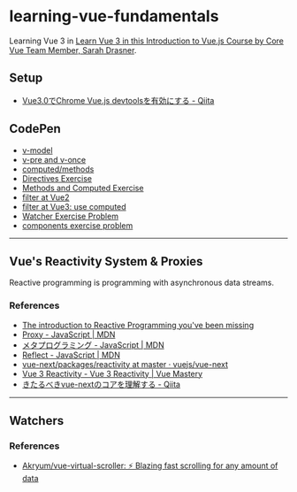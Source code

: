 # learning-vue-fundamentals

Learning Vue 3 in [Learn Vue 3 in this Introduction to Vue\.js Course by Core Vue Team Member, Sarah Drasner](https://frontendmasters.com/courses/vue-3/).

## Setup
- [Vue3\.0でChrome Vue\.js devtoolsを有効にする \- Qiita](https://qiita.com/yosaprog/items/b1305b3e607272e70958)

## CodePen

- [v-model](https://codepen.io/kkata/pen/Exyrwry)
- [v-pre and v-once](https://codepen.io/kkata/pen/XWKOeeW)
- [computed/methods](https://codepen.io/kkata/pen/zYBePyp)
- [Directives Exercise](https://codepen.io/kkata/pen/zYBePYo)
- [Methods and Computed Exercise](https://codepen.io/kkata/pen/XWKOzOz)
- [filter at Vue2](https://codepen.io/kkata/pen/KKMJJGY)
- [filter at Vue3: use computed](https://codepen.io/kkata/pen/PozVVxe)
- [Watcher Exercise Problem](https://codepen.io/kkata/pen/qBNvRPP)
- [components exercise problem](https://codepen.io/kkata/pen/eYzXvPK)

---

## Vue's Reactivity System & Proxies

Reactive programming is programming with asynchronous data streams.

### References

- [The introduction to Reactive Programming you've been missing](https://gist.github.com/staltz/868e7e9bc2a7b8c1f754)
- [Proxy \- JavaScript \| MDN](https://developer.mozilla.org/ja/docs/Web/JavaScript/Reference/Global_Objects/Proxy)
- [メタプログラミング \- JavaScript \| MDN](https://developer.mozilla.org/ja/docs/Web/JavaScript/Guide/Meta_programming)
- [Reflect \- JavaScript \| MDN](https://developer.mozilla.org/ja/docs/Web/JavaScript/Reference/Global_Objects/Reflect)
- [vue\-next/packages/reactivity at master · vuejs/vue\-next](https://github.com/vuejs/vue-next/tree/master/packages/reactivity)
- [Vue 3 Reactivity \- Vue 3 Reactivity \| Vue Mastery](https://www.vuemastery.com/courses/vue-3-reactivity/vue3-reactivity/)
- [きたるべきvue\-nextのコアを理解する \- Qiita](https://qiita.com/neutron63zf/items/506c7493a53cea44860e)

---

## Watchers
### References
- [Akryum/vue\-virtual\-scroller: ⚡️ Blazing fast scrolling for any amount of data](https://github.com/Akryum/vue-virtual-scroller)
